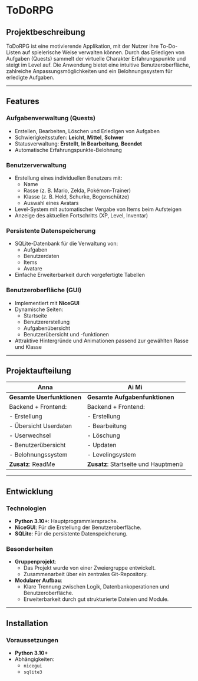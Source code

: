 # ToDoRPG

## Projektbeschreibung

ToDoRPG ist eine motivierende Applikation, mit der Nutzer ihre To-Do-Listen auf spielerische Weise verwalten können. Durch das Erledigen von Aufgaben (Quests) sammelt der virtuelle Charakter Erfahrungspunkte und steigt im Level auf. Die Anwendung bietet eine intuitive Benutzeroberfläche, zahlreiche Anpassungsmöglichkeiten und ein Belohnungssystem für erledigte Aufgaben.

---

## Features

### Aufgabenverwaltung (Quests)

- Erstellen, Bearbeiten, Löschen und Erledigen von Aufgaben
- Schwierigkeitsstufen: **Leicht**, **Mittel**, **Schwer**
- Statusverwaltung: **Erstellt**, **In Bearbeitung**, **Beendet**
- Automatische Erfahrungspunkte-Belohnung

### Benutzerverwaltung

- Erstellung eines individuellen Benutzers mit:
  - Name
  - Rasse (z. B. Mario, Zelda, Pokémon-Trainer)
  - Klasse (z. B. Held, Schurke, Bogenschütze)
  - Auswahl eines Avatars
- Level-System mit automatischer Vergabe von Items beim Aufsteigen
- Anzeige des aktuellen Fortschritts (XP, Level, Inventar)

### Persistente Datenspeicherung

- SQLite-Datenbank für die Verwaltung von:
  - Aufgaben
  - Benutzerdaten
  - Items
  - Avatare
- Einfache Erweiterbarkeit durch vorgefertigte Tabellen

### Benutzeroberfläche (GUI)

- Implementiert mit **NiceGUI**
- Dynamische Seiten:
  - Startseite
  - Benutzererstellung
  - Aufgabenübersicht
  - Benutzerübersicht und -funktionen
- Attraktive Hintergründe und Animationen passend zur gewählten Rasse und Klasse

---

## Projektaufteilung

| Anna                             | Ai Mi                                |
|----------------------------------|--------------------------------------|
| **Gesamte Userfunktionen**       | **Gesamte Aufgabenfunktionen**       |
| Backend + Frontend:              | Backend + Frontend:                  |
| - Erstellung                     | - Erstellung                         |
| - Übersicht Userdaten            | - Bearbeitung                        |
| - Userwechsel                    | - Löschung                           |
| - Benutzerübersicht              | - Updaten                            |
| - Belohnungssystem               | - Levelingsystem                     |
| **Zusatz**: ReadMe               | **Zusatz**: Startseite und Hauptmenü |

---

## Entwicklung

### Technologien
- **Python 3.10+**: Hauptprogrammiersprache.
- **NiceGUI**: Für die Erstellung der Benutzeroberfläche.
- **SQLite**: Für die persistente Datenspeicherung.

### Besonderheiten
- **Gruppenprojekt**:
  - Das Projekt wurde von einer Zweiergruppe entwickelt.
  - Zusammenarbeit über ein zentrales Git-Repository.
- **Modularer Aufbau**:
  - Klare Trennung zwischen Logik, Datenbankoperationen und Benutzeroberfläche.
  - Erweiterbarkeit durch gut strukturierte Dateien und Module.

---

## Installation

### Voraussetzungen

- **Python 3.10+**
- Abhängigkeiten:
  - `nicegui`
  - `sqlite3`


